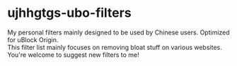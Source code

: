 # ujhhgtgs-ubo-filters
My personal filters mainly designed to be used by Chinese users. Optimized for uBlock Origin.<br>
This filter list mainly focuses on removing bloat stuff on various websites.<br>
You're welcome to suggest new filters to me!
